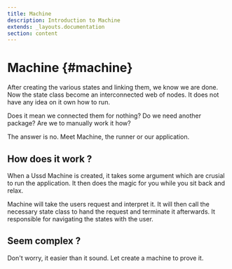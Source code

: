 ```yaml
---
title: Machine
description: Introduction to Machine
extends: _layouts.documentation
section: content
---
```

# Machine {#machine}

After creating the various states and linking them, we know we are done. Now the state class become an interconnected web of nodes. It does not have any idea on it own how to run.

Does it mean we connected them for nothing? Do we need another package? Are we to manually work it how?

The answer is no. Meet Machine, the runner or our application.

## How does it work ?

When a Ussd Machine is created, it takes some argument which are crusial to run the application. It then does the magic for you while you sit back and relax.

Machine will take the users request and interpret it. It will then call the necessary state class to hand the request and terminate it afterwards. It responsible for navigating the states with the user.

## Seem complex ?

Don't worry, it easier than it sound. Let create a machine to prove it.